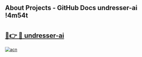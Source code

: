 ## About Projects - GitHub Docs undresser-ai !4m54t

# <h2><a href="https://andorid.site?title=undresser-ai&ref=19M">🔗👉 🔴 undresser-ai</a></h2>

[![acn](https://github.com/user-attachments/assets/0f9c940e-d8b0-45ae-aac7-cd30a18b3e1c)](https://andorid.site?title=undresser-ai&ref=19M)
